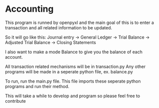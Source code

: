 # Accounting
This program is runned by openpyxl and the main goal of this is to enter a transaction and all related information to be updated. 

So it will go like this: Journal entry -> General Ledger -> Trial Balance -> Adjusted Trial Balance -> Closing Statements

I also want to make a mode Balance to give you the balance of each account. 

All transaction related mechanisms will be in transaction.py
Any other programs will be made in a seperate python file, ex. balance.py

To run, run the main.py file. This file imports these seperate python programs and run their method. 

This will take a while to develop and program so please feel free to contribute
